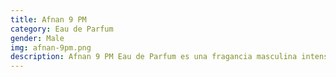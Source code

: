 ```yaml
---
title: Afnan 9 PM
category: Eau de Parfum
gender: Male
img: afnan-9pm.png
description: Afnan 9 PM Eau de Parfum es una fragancia masculina intensa y seductora, ideal para las noches sofisticadas. Se abre con notas frescas de bergamota, manzana y canela, seguidas por un corazón aromático de lavanda y flor de azahar. Su fondo cálido de vainilla, haba tonka y ámbar aporta profundidad y sensualidad duradera. Inspirada en la elegancia moderna, esta esencia es perfecta para quienes buscan destacar con estilo y confianza.
---
```

